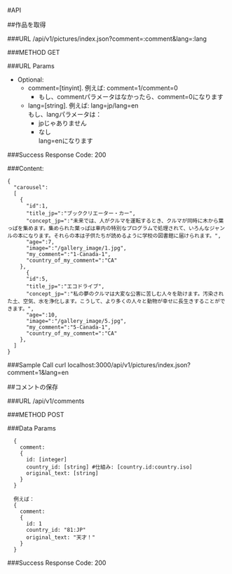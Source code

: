 #API

##作品を取得

###URL
  /api/v1/pictures/index.json?comment=:comment&lang=:lang

###METHOD
  GET

###URL Params
  * Optional:
    * comment=[tinyint]. 例えば: comment=1/comment=0
      * もし、commentパラメータはなかったら、comment=0になります
    * lang=[string]. 例えば: lang=jp/lang=en<br>もし、langパラメータは：
      * jpじゃありません
      * なし<br>
      lang=enになります

###Success Response
  Code: 200

###Content:
```
{
  "carousel":
  [
    {
      "id":1,
      "title_jp=":"ブッククリエーター・カー",
      "concept_jp=":"未来では、人がクルマを運転するとき、クルマが同時に木から葉っぱを集めます。集められた葉っぱは車内の特別なプログラムで処理されて、いろんなジャンルの本になります。それらの本は子供たちが読めるように学校の図書館に届けられます。",
      "age=":7,
      "image=":"/gallery_image/1.jpg",
      "my_comment=":"1-Canada-1",
      "country_of_my_comment=":"CA"
    },
      {
      "id":5,
      "title_jp=":"エコドライブ",
      "concept_jp=":"私の夢のクルマは大変な公害に苦しむ人々を助けます。汚染された土、空気、水を浄化します。こうして、より多くの人々と動物が幸せに長生きすることができます。",
      "age=":10,
      "image=":"/gallery_image/5.jpg",
      "my_comment=":"5-Canada-1",
      "country_of_my_comment=":"CA"
    },
  ]
}
```
###Sample Call
  curl localhost:3000/api/v1/pictures/index.json?comment=1&lang=en


##コメントの保存

###URL
  /api/v1/comments

###METHOD
  POST

###Data Params
```  
  {
    comment: 
    {
      id: [integer]
      country_id: [string] #仕組み: [country.id:country.iso]
      original_text: [string]
    }
  }

  例えば：
  {
    comment: 
    {
      id: 1
      country_id: "81:JP"
      original_text: "天才！"
    }
  }  
```

###Success Response
  Code: 200
